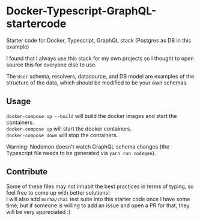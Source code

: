 # Docker-Typescript-GraphQL-startercode

Starter code for Docker, Typescript, GraphQL stack (Postgres as DB in this example)

I found that I always use this stack for my own projects so I thought to open source this
for everyone else to use.

The `User` schema, resolvers, datasource, and DB model are examples of the structure of the data,
which should be modified to be your own schemas.

## Usage

`docker-compose up --build` will build the docker images and start the containers.  
`docker-compose up` will start the docker containers.  
`docker-compose down` will stop the containers.

Warning: Nodemon doesn't watch GraphQL schema changes (the Typescript file needs to be generated via `yarn run codegen`).

## Contribute

Some of these files may not inhabit the best practices in terms of typing, so feel free to come up with better solutions!  
I will also add `mocha/chai` test suite into this starter code once I have some time,
but if someone is willing to add an issue and open a PR for that, they will be very appreciated :)
